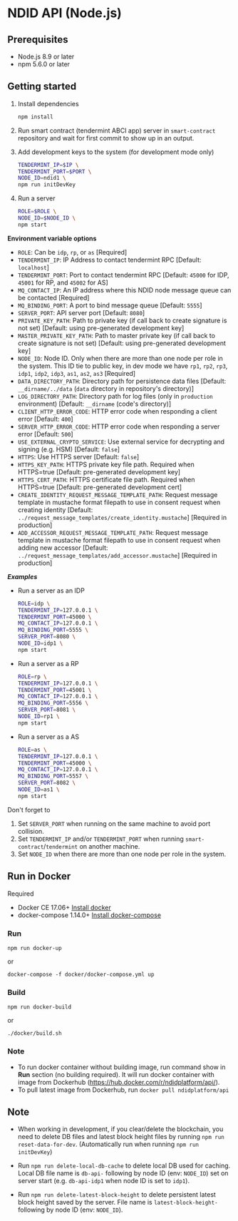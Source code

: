 # NDID API (Node.js)

## Prerequisites

- Node.js 8.9 or later
- npm 5.6.0 or later

## Getting started

1.  Install dependencies

    ```sh
    npm install
    ```

2.  Run smart contract (tendermint ABCI app) server in `smart-contract` repository and wait for first commit to show up in an output.

3.  Add development keys to the system (for development mode only)

    ```sh
    TENDERMINT_IP=$IP \
    TENDERMINT_PORT=$PORT \
    NODE_ID=ndid1 \
    npm run initDevKey
    ```

4.  Run a server

    ```sh
    ROLE=$ROLE \
    NODE_ID=$NODE_ID \
    npm start
    ```

**Environment variable options**

- `ROLE`: Can be `idp`, `rp`, or `as` [Required]
- `TENDERMINT_IP`: IP Address to contact tendermint RPC [Default: `localhost`]
- `TENDERMINT_PORT`: Port to contact tendermint RPC [Default: `45000` for IDP, `45001` for RP, and `45002` for AS]
- `MQ_CONTACT_IP`: An IP address where this NDID node message queue can be contacted [Required]
- `MQ_BINDING_PORT`: A port to bind message queue [Default: `5555`]
- `SERVER_PORT`: API server port [Default: `8080`]
- `PRIVATE_KEY_PATH`: Path to private key (if call back to create signature is not set) [Default: using pre-generated development key]
- `MASTER_PRIVATE_KEY_PATH`: Path to master private key (if call back to create signature is not set) [Default: using pre-generated development key]
- `NODE_ID`: Node ID. Only when there are more than one node per role in the system. This ID tie to public key, in dev mode we have `rp1`, `rp2`, `rp3`, `idp1`, `idp2`, `idp3`, `as1`, `as2`, `as3` [Required]
- `DATA_DIRECTORY_PATH`: Directory path for persistence data files [Default: `__dirname/../data` (`data` directory in repository's directory)]
- `LOG_DIRECTORY_PATH`: Directory path for log files (only in `production` environment) [Default: `__dirname` (code's directory)]
- `CLIENT_HTTP_ERROR_CODE`: HTTP error code when responding a client error [Default: `400`]
- `SERVER_HTTP_ERROR_CODE`: HTTP error code when responding a server error [Default: `500`]
- `USE_EXTERNAL_CRYPTO_SERVICE`: Use external service for decrypting and signing (e.g. HSM) [Default: `false`]
- `HTTPS`: Use HTTPS server [Default: `false`]
- `HTTPS_KEY_PATH`: HTTPS private key file path. Required when HTTPS=true [Default: pre-generated development key]
- `HTTPS_CERT_PATH`: HTTPS certificate file path. Required when HTTPS=true [Default: pre-generated development cert]
- `CREATE_IDENTITY_REQUEST_MESSAGE_TEMPLATE_PATH`: Request message template in mustache format filepath to use in consent request when creating identity [Default: `../request_message_templates/create_identity.mustache`] [Required in production]
- `ADD_ACCESSOR_REQUEST_MESSAGE_TEMPLATE_PATH`: Request message template in mustache format filepath to use in consent request when adding new accessor [Default: `../request_message_templates/add_accessor.mustache`] [Required in production]

**_Examples_**

- Run a server as an IDP

  ```sh
  ROLE=idp \
  TENDERMINT_IP=127.0.0.1 \
  TENDERMINT_PORT=45000 \
  MQ_CONTACT_IP=127.0.0.1 \
  MQ_BINDING_PORT=5555 \
  SERVER_PORT=8080 \
  NODE_ID=idp1 \
  npm start
  ```

- Run a server as a RP

  ```sh
  ROLE=rp \
  TENDERMINT_IP=127.0.0.1 \
  TENDERMINT_PORT=45001 \
  MQ_CONTACT_IP=127.0.0.1 \
  MQ_BINDING_PORT=5556 \
  SERVER_PORT=8081 \
  NODE_ID=rp1 \
  npm start
  ```

- Run a server as a AS

  ```sh
  ROLE=as \
  TENDERMINT_IP=127.0.0.1 \
  TENDERMINT_PORT=45000 \
  MQ_CONTACT_IP=127.0.0.1 \
  MQ_BINDING_PORT=5557 \
  SERVER_PORT=8082 \
  NODE_ID=as1 \
  npm start
  ```

Don't forget to

1.  Set `SERVER_PORT` when running on the same machine to avoid port collision.
2.  Set `TENDERMINT_IP` and/or `TENDERMINT_PORT` when running `smart-contract`/`tendermint` on another machine.
3.  Set `NODE_ID` when there are more than one node per role in the system.

## Run in Docker

Required

- Docker CE 17.06+ [Install docker](https://docs.docker.com/install/)
- docker-compose 1.14.0+ [Install docker-compose](https://docs.docker.com/compose/install/)


### Run

```
npm run docker-up
```

or

```
docker-compose -f docker/docker-compose.yml up
```

### Build

```
npm run docker-build
```

or

```
./docker/build.sh
```

### Note

* To run docker container without building image, run command show in **Run** section (no building required). It will run docker container with image from Dockerhub (https://hub.docker.com/r/ndidplatform/api/).
* To pull latest image from Dockerhub, run `docker pull ndidplatform/api`

## Note

- When working in development, if you clear/delete the blockchain, you need to delete DB files and latest block height files by running `npm run reset-data-for-dev`. (Automatically run when running `npm run initDevKey`)

- Run `npm run delete-local-db-cache` to delete local DB used for caching. Local DB file name is `db-api-` following by node ID (env: `NODE_ID`) set on server start (e.g. `db-api-idp1` when node ID is set to `idp1`).

- Run `npm run delete-latest-block-height` to delete persistent latest block height saved by the server. File name is `latest-block-height-` following by node ID (env: `NODE_ID`).
